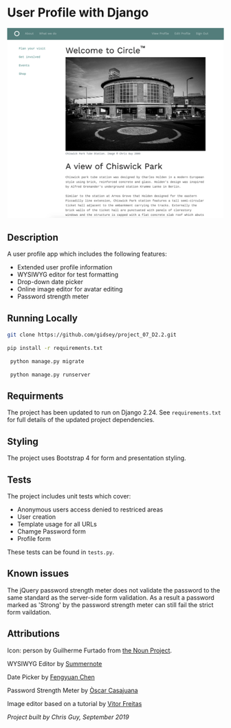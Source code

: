 # User Profile with Django

![application screenshot](media/django-user-profile-screenshot.png)

## Description

A user profile app which includes the following features:

* Extended user profile information
* WYSIWYG editor for test formatting
* Drop-down date picker
* Online image editor for avatar editing
* Password strength meter


## Running Locally

```bash
git clone https://github.com/gidsey/project_07_D2.2.git
```

```bash
pip install -r requirements.txt
```
  
```bash
 python manage.py migrate
```

```bash
 python manage.py runserver
```


## Requirments
The project has been updated to run on Django 2.24. 
See `requirements.txt` for full details of the updated project dependencies.


## Styling
The project uses Bootstrap 4 for form and presentation styling.


## Tests
The project includes unit tests which cover:

* Anonymous users access denied to restriced areas
* User creation
* Template usage for all URLs
* Chamge Password form
* Profile form

These tests can be found in `tests.py`.


## Known issues

The jQuery password strength meter does not validate the password to the same standard as the 
server-side form validation. As a result a password marked as 'Strong' by the password strength
meter can still fail the strict form vaildation. 


## Attributions
Icon: person by Guilherme Furtado from [the Noun Project](https://thenounproject.com/).

WYSIWYG Editor by [Summernote](https://summernote.org/)

Date Picker by [Fengyuan Chen](https://fengyuanchen.github.io/datepicker/) 

Password Strength Meter by [Òscar Casajuana](https://github.com/elboletaire/password-strength-meter) 

Image editor based on a tutorial by [Vitor Freitas](https://simpleisbetterthancomplex.com/tutorial/2017/03/02/how-to-crop-images-in-a-django-application.html)


_Project built by Chris Guy, September 2019_

